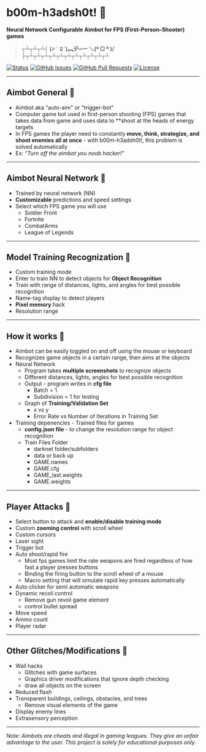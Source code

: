 # b00m-h3adsh0t! &#x1F537;
**Neural Network Configurable Aimbot for FPS (First-Person-Shooter) games**
> **┬┴┬┴┬┴┤ (҂   ` ﾛ ´)︻デ═一      ＼(º □ º )/	├┬┴┬┴┬┴┬┴┬┴┬┴┬┴┬┴┬┴┬┴┬┴**

<div>
  
  [![Status](https://img.shields.io/badge/status-work--in--progress-success.svg)]()
  [![GitHub Issues](https://img.shields.io/github/issues/lucylow/b00m-h3adsh0t.svg)](https://github.com/lucylow/Mrs.Robot/issues)
  [![GitHub Pull Requests](https://img.shields.io/github/issues-pr/lucylow/b00m-h3adsh0t.svg)](https://github.com/lucylow/b00m-h3adsh0t/pulls)
  [![License](https://img.shields.io/bower/l/bootstrap)]()

</div>

---   
   
## Aimbot General &#x1F537;

* Aimbot aka "auto-aim" or "trigger-bot"
* Computer game bot used in first-person shooting (FPS) games that takes data from game and uses data to **shoot at the heads of energy targets
* In FPS games the player need to constantly **move, think, strategize, and shoot enemies all at once** - with b00m-h3adsh0t!, this problem is solved automatically
* Ex: *“Turn off the aimbot you noob hacker!"*



---

## Aimbot Neural Network &#x1F537;
* Trained by neural network (NN)
* **Customizable** predictions and speed settings 
* Select which FPS game you will use
  * Soldier Front
  * Fortnite
  * CombatArms
  * League of Legends
  

---

## Model Training Recognization  &#x1F537;
* Custom training mode 
* Enter to train NN to detect objects for **Object Recognition** 
* Train with range of distances, lights, and angles for best possible recognition
* Name-tag display to detect players 
* **Pixel memory** hack
* Resolution range 

---


## How it works  &#x1F537;
* Aimbot can be easily toggled on and off using the mouse or keyboard
* Recognizes game objects in a certain range, then aims at the objects
* Neural Network 
    * Program takes **multiple screenshots** to recognize objects 
    * Different distances, lights, angles for best possible recognition 
    * Output - program writes in **cfg file** 
      * Batch = 1
      * Subdivision = 1 for testing 
    * Graph of **Training/Validation Set**
      * x vs y 
      * Error Rate vs Number of Iterations in Training Set 
* Training depenencies - Trained files for games
    * **config.json file** - to change the resolution range for object recognition  
    * Train Files Folder
      * darknet folder/subfolders 
      * data or back up
      * GAME.names
      * GAME.cfg
      * GAME_last.weights 
      * GAME.weights

---

## Player Attacks &#x1F537;
* Select button to attack and **enable/disable training mode**
* Custom **zooming control** with scroll wheel 
* Custom cursors 
* Laser sight
* Trigger bot
* Auto shoot/rapid fire 
  * Most fps games limit the rate weapons are fired regardless of how fast a player presses buttons
  * Binding the firing button to the scroll wheel of a mouse
  * Macro setting that will simulate rapid key presses automatically
* Auto clicker for semi automatic weapons 
* Dynamic recoil control  
  * Remove gun revoil game element
  * control bullet spread
* Move speed
* Ammo count
* Player radar 

---


## Other Glitches/Modifications  &#x1F537;
* Wall hacks
  * Glitches with game surfaces
  * Graphics driver modifications that ignore depth checking
  * draw all objects on the screen
* Reduced flash 
* Transparent buildings, ceilings, obstacles, and trees
  * Remove visual elements of the game 
* Display enemy lines 
* Extrasensory perception



---

*Note: Aimbots are cheats and illegal in gaming leagues. They give an unfair advantage to the user. This project is solely for educational purposes only.*
